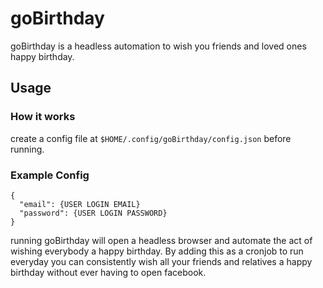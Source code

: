 # goBirthday

goBirthday is a headless automation to wish you friends and loved ones happy birthday.


## Usage
  ### How it works

  create a config file at `$HOME/.config/goBirthday/config.json` before running.

  ### Example Config

  ```
  {
    "email": {USER LOGIN EMAIL}
    "password": {USER LOGIN PASSWORD}
  }
  ```

  running goBirthday will open a headless browser and automate the act of wishing everybody a happy birthday. By adding this as a cronjob to run everyday you can consistently wish all your friends and relatives a happy birthday without ever having to open facebook.
    

